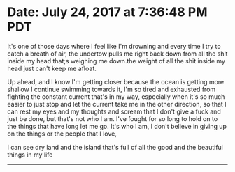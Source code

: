 # Date: July 24, 2017 at 7:36:48 PM PDT

It's one of those days where I feel like I'm drowning and every time I try to catch a breath of air, the undertow pulls me right back down from all the shit inside my head that;s weighing me down.the weight of all the shit inside my head just can't keep me afloat.

Up ahead, and I know I'm getting closer because the ocean is getting more shallow I continue swimming towards it, I'm so tired and exhausted from fighting the constant current that's in my way, especially when it's so much easier to just stop and let the current take me in the other direction, so that I can rest my eyes and my thoughts and scream that I don't give a fuck and just be done, but that's not who I am. I've fought for so long to hold on to the things that have long let me go. It's who I am, I don't believe in giving up on the things or the people that I love,

I can see dry land and the island that's full of all the good and the beautiful things in my life

---
